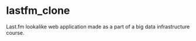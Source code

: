 # lastfm_clone
Last.fm lookalike web application made as a part of a big data infrastructure course. 
